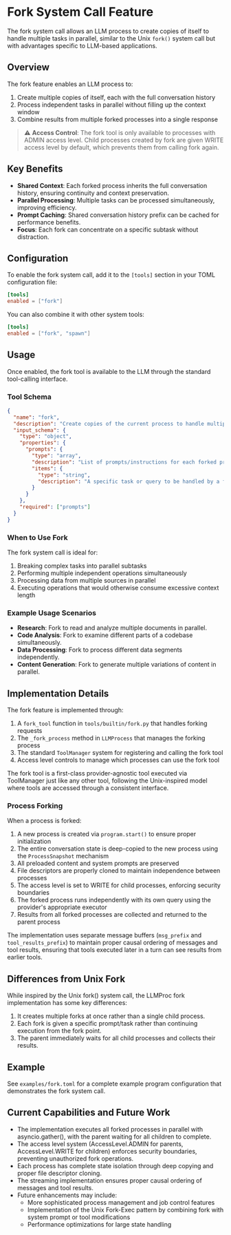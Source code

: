 # Fork System Call Feature

The fork system call allows an LLM process to create copies of itself to handle multiple tasks in parallel, similar to the Unix `fork()` system call but with advantages specific to LLM-based applications.

## Overview

The fork feature enables an LLM process to:

1. Create multiple copies of itself, each with the full conversation history
2. Process independent tasks in parallel without filling up the context window
3. Combine results from multiple forked processes into a single response

> ⚠️ **Access Control**: The fork tool is only available to processes with ADMIN access level. Child processes created by fork are given WRITE access level by default, which prevents them from calling fork again.

## Key Benefits

- **Shared Context**: Each forked process inherits the full conversation history, ensuring continuity and context preservation.
- **Parallel Processing**: Multiple tasks can be processed simultaneously, improving efficiency.
- **Prompt Caching**: Shared conversation history prefix can be cached for performance benefits.
- **Focus**: Each fork can concentrate on a specific subtask without distraction.

## Configuration

To enable the fork system call, add it to the `[tools]` section in your TOML configuration file:

```toml
[tools]
enabled = ["fork"]
```

You can also combine it with other system tools:

```toml
[tools]
enabled = ["fork", "spawn"]
```

## Usage

Once enabled, the fork tool is available to the LLM through the standard tool-calling interface.

### Tool Schema

```json
{
  "name": "fork",
  "description": "Create copies of the current process to handle multiple tasks in parallel. Each copy has the full conversation history.",
  "input_schema": {
    "type": "object",
    "properties": {
      "prompts": {
        "type": "array",
        "description": "List of prompts/instructions for each forked process",
        "items": {
          "type": "string",
          "description": "A specific task or query to be handled by a forked process"
        }
      }
    },
    "required": ["prompts"]
  }
}
```

### When to Use Fork

The fork system call is ideal for:

1. Breaking complex tasks into parallel subtasks
2. Performing multiple independent operations simultaneously
3. Processing data from multiple sources in parallel
4. Executing operations that would otherwise consume excessive context length

### Example Usage Scenarios

- **Research**: Fork to read and analyze multiple documents in parallel.
- **Code Analysis**: Fork to examine different parts of a codebase simultaneously.
- **Data Processing**: Fork to process different data segments independently.
- **Content Generation**: Fork to generate multiple variations of content in parallel.

## Implementation Details

The fork feature is implemented through:

1. A `fork_tool` function in `tools/builtin/fork.py` that handles forking requests
2. The `_fork_process` method in `LLMProcess` that manages the forking process
3. The standard `ToolManager` system for registering and calling the fork tool
4. Access level controls to manage which processes can use the fork tool

The fork tool is a first-class provider-agnostic tool executed via ToolManager just like any other tool, following the Unix-inspired model where tools are accessed through a consistent interface.

### Process Forking

When a process is forked:

1. A new process is created via `program.start()` to ensure proper initialization
2. The entire conversation state is deep-copied to the new process using the `ProcessSnapshot` mechanism
3. All preloaded content and system prompts are preserved
4. File descriptors are properly cloned to maintain independence between processes
5. The access level is set to WRITE for child processes, enforcing security boundaries
6. The forked process runs independently with its own query using the provider's appropriate executor
7. Results from all forked processes are collected and returned to the parent process

The implementation uses separate message buffers (`msg_prefix` and `tool_results_prefix`) to maintain proper causal ordering of messages and tool results, ensuring that tools executed later in a turn can see results from earlier tools.

## Differences from Unix Fork

While inspired by the Unix fork() system call, the LLMProc fork implementation has some key differences:

1. It creates multiple forks at once rather than a single child process.
2. Each fork is given a specific prompt/task rather than continuing execution from the fork point.
3. The parent immediately waits for all child processes and collects their results.

## Example

See `examples/fork.toml` for a complete example program configuration that demonstrates the fork system call.

## Current Capabilities and Future Work

- The implementation executes all forked processes in parallel with asyncio.gather(), with the parent waiting for all children to complete.
- The access level system (AccessLevel.ADMIN for parents, AccessLevel.WRITE for children) enforces security boundaries, preventing unauthorized fork operations.
- Each process has complete state isolation through deep copying and proper file descriptor cloning.
- The streaming implementation ensures proper causal ordering of messages and tool results.
- Future enhancements may include:
  - More sophisticated process management and job control features
  - Implementation of the Unix Fork-Exec pattern by combining fork with system prompt or tool modifications
  - Performance optimizations for large state handling
